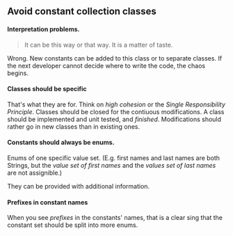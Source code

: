 ## Avoid constant collection classes

#### Interpretation problems. 

> It can be this way or that way. It is a matter of taste.
  
Wrong. New constants can be added to this class or to separate classes. 
If the next developer cannot decide where to write the code, the chaos begins.

#### Classes should be specific

That's what they are for. 
Think on _high cohesion_ or the _Single Responsibility Principle_.
Classes should be closed for the contiuous modifications. A class should be implemented and unit tested, and _finished_. Modifications should rather go in new classes than in existing ones.

#### Constants should always be enums.

Enums of one specific value set. (E.g. first names and last names are both Strings, but the _value set of first names_ and the _values set of last names_ are not assignible.)
  
They can be provided with additional information.
  
#### Prefixes in constant names

When you see _prefixes_ in the constants' names, that is a clear sing that the constant set should be split into more enums.
